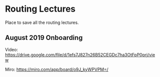 # Routing Lectures

Place to save all the routing lectures.

## August 2019 Onboarding

Video: https://drive.google.com/file/d/1efs7J827n26B52CEGDc7ha3OtFpP0prj/view

Miro: https://miro.com/app/board/o9J_kyWPVPM=/
